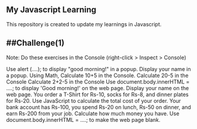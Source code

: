 My Javascript Learning
--------------------------
This repository is created to update my learnings in Javascript.

##Challenge(1)
-------------------

Note: Do these exercises in the Console (right-click > Inspect > Console)

Use alert (....); to display "good morning!" in a popup.
Display your name in a popup.
Using Math, Calculate 10+5 in the Console.
Calculate 20-5 in the Console
Calculate 2+2-5 in the Console
Use document.body.innerHTML = ....; to display 'Good morning!' on the web page.
Display your name on the web page.
You order a T-Shirt for Rs-10, socks for Rs-8, and dinner plates for Rs-20. Use JavaScript to calculate the total cost of your order.
Your bank account has Rs-100, you spend Rs-20 on lunch, Rs-50 on dinner, and earn Rs-200 from your job. Calculate how much money you have.
Use document.body.innerHTML = ....; to make the web page blank.
